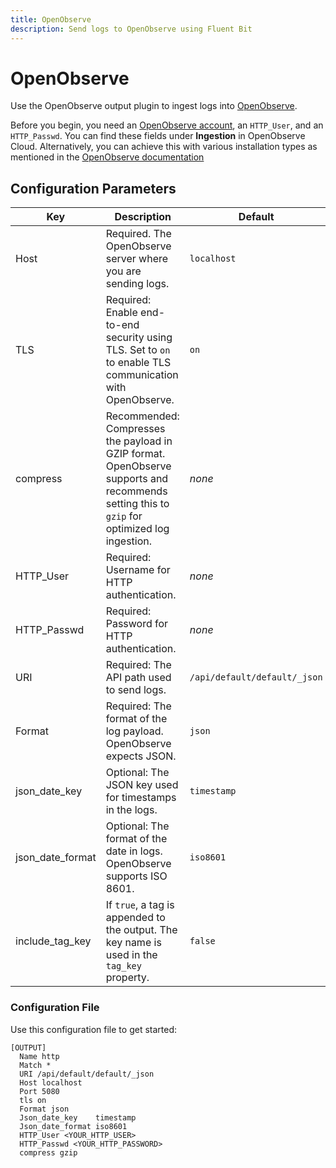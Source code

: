 ```yaml
---
title: OpenObserve
description: Send logs to OpenObserve using Fluent Bit
---
```


# OpenObserve

Use the OpenObserve output plugin to ingest logs into [OpenObserve](https://openobserve.ai/).

Before you begin, you need an [OpenObserve account](https://cloud.openobserve.ai/), an
`HTTP_User`, and an `HTTP_Passwd`. You can find these fields under **Ingestion** in
OpenObserve Cloud. Alternatively, you can achieve this with various installation
types as mentioned in the
[OpenObserve documentation](https://openobserve.ai/docs/quickstart/)

## Configuration Parameters

| Key             | Description                                                                                                                                                                                                                                                                                                                                                                                                                                | Default                          |
| --------------- | -----------------------------------------------------------------------------------------------------------------------------------------------------------------                                                                                                                                                                                                                                                                          | -------------------------------- |
| Host            | Required. The OpenObserve server where you are sending logs.                                                                                                                                                                                                                                                                                                                                                                           | `localhost` |
| TLS             | Required: Enable end-to-end security using TLS. Set to `on` to enable TLS communication with OpenObserve.                                                                                                                                                                                                                                                                                                                                | `on`                            |
| compress        | Recommended: Compresses the payload in GZIP format. OpenObserve supports and recommends setting this to `gzip` for optimized log ingestion.                                                                                                                                                                                                                                                                                                                             |    _none_                   |
| HTTP_User          | Required: Username for HTTP authentication.                                                                                                                                                                                                                                                                                                                                                       |                 _none_          |
| HTTP_Passwd          | Required: Password for HTTP authentication.                                                                                                                                                                                                                                                                                                                                                       |     _none_                             |
| URI        | Required: The API path used to send logs.                                                                                                                                                                                                                                                                                                                                                           |         `/api/default/default/_json`                         |
| Format        | Required: The format of the log payload. OpenObserve expects JSON.                                                                                                                                                                                                                                                                                                                                                           |         `json`                         |
| json_date_key   | Optional: The JSON key used for timestamps in the logs.                                                                                                                                                                                                                                                                                                                                                                                                                  | `timestamp`                      |
| json_date_format   | Optional: The format of the date in logs. OpenObserve supports ISO 8601.                                                                                                                                                                                                                                                                                                                                                                                                                  | `iso8601`                      |
| include_tag_key | If `true`, a tag is appended to the output. The key name is used in the `tag_key` property.                                                                                                                                                                                                                                                                                                                                                          | `false`                          |

### Configuration File

Use this configuration file to get started:

```
[OUTPUT]
  Name http
  Match *
  URI /api/default/default/_json
  Host localhost
  Port 5080
  tls on
  Format json
  Json_date_key    timestamp
  Json_date_format iso8601
  HTTP_User <YOUR_HTTP_USER>
  HTTP_Passwd <YOUR_HTTP_PASSWORD>
  compress gzip
```
